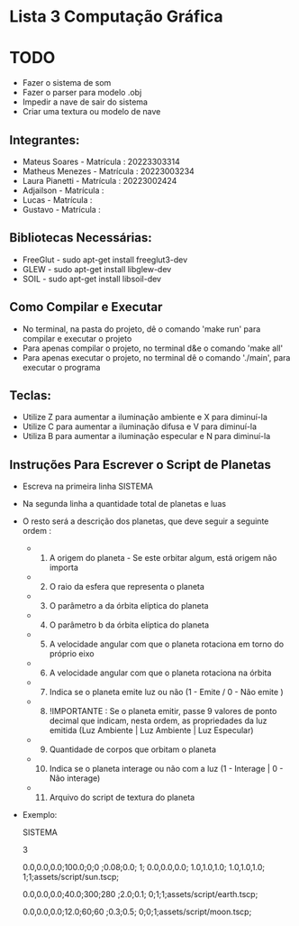 # Lista 3 Computação Gráfica


# TODO
- Fazer o sistema de som
- Fazer o parser para modelo .obj
- Impedir a nave de sair do sistema 
- Criar uma textura ou modelo de nave 


## Integrantes:

-   Mateus Soares   - Matrícula : 20223303314
-   Matheus Menezes - Matrícula : 20223003234
-   Laura Pianetti  - Matrícula : 20223002424
-   Adjailson       - Matrícula :
-   Lucas           - Matrícula :
-   Gustavo         - Matrícula :

## Bibliotecas Necessárias:

-   FreeGlut - sudo apt-get install freeglut3-dev
-   GLEW - sudo apt-get install libglew-dev
-   SOIL - sudo apt-get install libsoil-dev

## Como Compilar e Executar

-   No terminal, na pasta do projeto, dê o comando 'make run' para compilar e executar o projeto
-   Para apenas compilar o projeto, no terminal d&e o comando 'make all'
-   Para apenas executar o projeto, no terminal dê o comando './main', para executar o programa

## Teclas:

-   Utilize Z para aumentar a iluminação ambiente e X para diminuí-la
-   Utilize C para aumentar a iluminação difusa e V para diminuí-la
-   Utiliza B para aumentar a iluminação especular e N para diminuí-la

## Instruções Para Escrever o Script de Planetas

-   Escreva na primeira linha SISTEMA
-   Na segunda linha a quantidade total de planetas e luas
-   O resto será a descrição dos planetas, que deve seguir a seguinte ordem :

    -   1. A origem do planeta - Se este orbitar algum, está origem não importa
    -   2. O raio da esfera que representa o planeta
    -   3. O parâmetro a da órbita elíptica do planeta
    -   4. O parâmetro b da órbita elíptica do planeta
    -   5. A velocidade angular com que o planeta rotaciona em torno do próprio eixo
    -   6. A velocidade angular com que o planeta rotaciona na órbita
    -   7. Indica se o planeta emite luz ou não (1 - Emite / 0 - Não emite )
    -   8. !IMPORTANTE : Se o planeta emitir, passe 9 valores de ponto decimal que indicam, nesta ordem, as propriedades da luz emitida (Luz Ambiente | Luz Ambiente | Luz Especular)
    -   9. Quantidade de corpos que orbitam o planeta
    -   10. Indica se o planeta interage ou não com a luz (1 - Interage | 0 - Não interage)
    -   11. Arquivo do script de textura do planeta

-   Exemplo:
    
    SISTEMA

    3

    0.0,0.0,0.0;100.0;0;0 ;0.08;0.0; 1; 0.0,0.0,0.0; 1.0,1.0,1.0; 1.0,1.0,1.0; 1;1;assets/script/sun.tscp;
    
    0.0,0.0,0.0;40.0;300;280 ;2.0;0.1; 0;1;1;assets/script/earth.tscp;

    0.0,0.0,0.0;12.0;60;60 ;0.3;0.5; 0;0;1;assets/script/moon.tscp;

